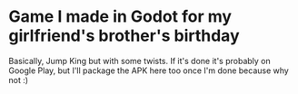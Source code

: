 # Game I made in Godot for my girlfriend's brother's birthday
Basically, Jump King but with some twists. If it's done it's probably on Google Play, but I'll package the APK here too once I'm done because why not :)

